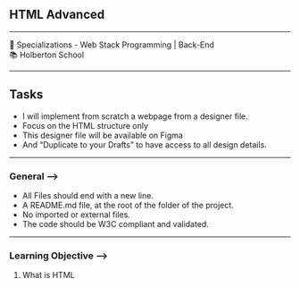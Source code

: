 <h2>HTML Advanced</h2>
<hr>
<div>
  <span>&#128188;</span> Specializations - Web Stack Programming | Back-End<br>
  <span>&#128218;</span> Holberton School
</div>
<hr>
<h2>Tasks</h2>
<ul>
  <li>I will implement from scratch a webpage from a designer file.</li>
  <li>Focus on the HTML structure only</li>
  <li>This designer file will be available on Figma</li>
  <li>And “Duplicate to your Drafts” to have access to all design details.
</li>
</ul>
<hr>

<h3>General &#10230;</h3>
<ul>
  <li>All Files should end with a new line.</li>
  <li>A README.md file, at the root of the folder of the project.</li>
  <li>No imported or external files.</li>
  <li>The code should be W3C compliant and validated.</li>
</ul>
<hr>
<h3>Learning Objective &#10230;</h3>
<ol>
  <li>What is HTML</li>

